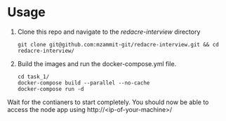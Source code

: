 # Usage

1. Clone this repo and navigate to the *redacre-interview* directory
   ```
   git clone git@github.com:mzammit-git/redacre-interview.git && cd redacre-interview/
   ```

2. Build the images and run the docker-compose.yml file.
   ```
   cd task_1/
   docker-compose build --parallel --no-cache
   docker-compose run -d
   ```

Wait for the contianers to start completely. You should now be able to access the node app using http://\<ip-of-your-machine\>/
